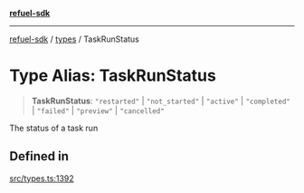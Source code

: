[**refuel-sdk**](../../README.md)

***

[refuel-sdk](../../modules.md) / [types](../README.md) / TaskRunStatus

# Type Alias: TaskRunStatus

> **TaskRunStatus**: `"restarted"` \| `"not_started"` \| `"active"` \| `"completed"` \| `"failed"` \| `"preview"` \| `"cancelled"`

The status of a task run

## Defined in

[src/types.ts:1392](https://github.com/refuel-ai/refuel-sdk/blob/d0bf0a37e69cf6e99e0c214ac03b050c5c5d48a2/src/types.ts#L1392)
